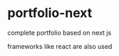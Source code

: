 # portfolio-next
<p>complete portfolio based on next js</p>
<p>frameworks like react are also used</p>
